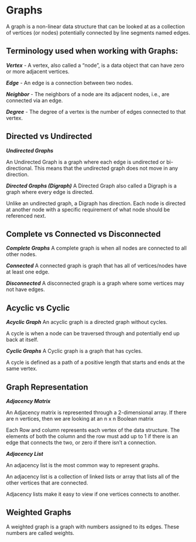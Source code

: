 # Graphs

A graph is a non-linear data structure that can be looked at as a collection of vertices (or nodes) potentially connected by line segments named edges.

## Terminology used when working with Graphs:

***Vertex*** - A vertex, also called a “node”, is a data object that can have zero or more adjacent vertices.

***Edge*** - An edge is a connection between two nodes.

***Neighbor*** - The neighbors of a node are its adjacent nodes, i.e., are connected via an edge.

***Degree*** - The degree of a vertex is the number of edges connected to that vertex.

## Directed vs Undirected

***Undirected Graphs***

An Undirected Graph is a graph where each edge is undirected or bi-directional. This means that the undirected graph does not move in any direction.

***Directed Graphs (Digraph)***
A Directed Graph also called a Digraph is a graph where every edge is directed.

Unlike an undirected graph, a Digraph has direction. Each node is directed at another node with a specific requirement of what node should be referenced next.

## Complete vs Connected vs Disconnected

***Complete Graphs***
A complete graph is when all nodes are connected to all other nodes.

***Connected***
A connected graph is graph that has all of vertices/nodes have at least one edge.

***Disconnected***
A disconnected graph is a graph where some vertices may not have edges.

## Acyclic vs Cyclic

***Acyclic Graph***
An acyclic graph is a directed graph without cycles.

A cycle is when a node can be traversed through and potentially end up back at itself.

***Cyclic Graphs***
A Cyclic graph is a graph that has cycles.

A cycle is defined as a path of a positive length that starts and ends at the same vertex.

## Graph Representation

***Adjacency Matrix***

An Adjacency matrix is represented through a 2-dimensional array. If there are n vertices, then we are looking at an n x n Boolean matrix

Each Row and column represents each vertex of the data structure. The elements of both the column and the row must add up to 1 if there is an edge that connects the two, or zero if there isn’t a connection.

***Adjacency List***

An adjacency list is the most common way to represent graphs.

An adjacency list is a collection of linked lists or array that lists all of the other vertices that are connected.

Adjacency lists make it easy to view if one vertices connects to another.

## Weighted Graphs

A weighted graph is a graph with numbers assigned to its edges. These numbers are called weights.
